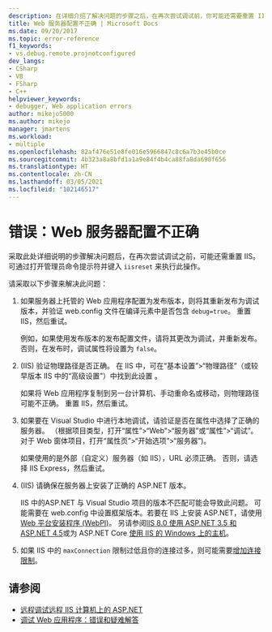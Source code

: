 ```yaml
---
description: 在详细介绍了解决问题的步骤之后，在再次尝试调试前，你可能还需要重置 IIS。
title: Web 服务器配置不正确 | Microsoft Docs
ms.date: 09/20/2017
ms.topic: error-reference
f1_keywords:
- vs.debug.remote.projnotconfigured
dev_langs:
- CSharp
- VB
- FSharp
- C++
helpviewer_keywords:
- debugger, Web application errors
author: mikejo5000
ms.author: mikejo
manager: jmartens
ms.workload:
- multiple
ms.openlocfilehash: 82af476e51e8fe016e5966847c8c6a7b3e45b0ce
ms.sourcegitcommit: 4b323a8a8bfd1a1a9e84f4b4ca88fa8da690f656
ms.translationtype: HT
ms.contentlocale: zh-CN
ms.lasthandoff: 03/05/2021
ms.locfileid: "102146517"
---
```

# <a name="error-the-web-server-is-not-configured-correctly"></a>错误：Web 服务器配置不正确

采取此处详细说明的步骤解决问题后，在再次尝试调试之前，可能还需重置 IIS。 可通过打开管理员命令提示符并键入 `iisreset` 来执行此操作。

请采取以下步骤来解决此问题：

1. 如果服务器上托管的 Web 应用程序配置为发布版本，则将其重新发布为调试版本，并验证 web.config 文件在编译元素中是否包含 `debug=true`。 重置 IIS，然后重试。

    例如，如果使用发布版本的发布配置文件，请将其更改为调试，并重新发布。 否则，在发布时，调试属性将设置为 `false`。

2. (IIS) 验证物理路径是否正确。 在 IIS 中，可在“基本设置”>“物理路径”（或较早版本 IIS 中的“高级设置”）中找到此设置 。

    如果将 Web 应用程序复制到另一台计算机、手动重命名或移动，则物理路径可能不正确。 重置 IIS，然后重试。

3. 如果要在 Visual Studio 中进行本地调试，请验证是否在属性中选择了正确的服务器。 （根据项目类型，打开“属性”>“Web”>“服务器”或“属性”>“调试”。 对于 Web 窗体项目，打开“属性页”>“开始选项”>“服务器”)。

    如果使用的是外部（自定义）服务器（如 IIS），URL 必须正确。 否则，请选择 IIS Express，然后重试。

4. (IIS) 请确保在服务器上安装了正确的 ASP.NET 版本。

    IIS 中的ASP.NET 与 Visual Studio 项目的版本不匹配可能会导致此问题。 可能需要在 web.config 中设置框架版本。若要在 IIS 上安装 ASP.NET，请使用 [Web 平台安装程序 (WebPI)](https://www.microsoft.com/web/downloads/platform.aspx)。 另请参阅[IIS 8.0 使用 ASP.NET 3.5 和 ASP.NET 4.5](/iis/get-started/whats-new-in-iis-8/iis-80-using-aspnet-35-and-aspnet-45)或为 ASP.NET Core [使用 IIS 的 Windows 上的主机](https://docs.asp.net/en/latest/publishing/iis.html)。

4. 如果 IIS 中的 `maxConnection` 限制过低且你的连接过多，则可能需要[增加连接限制](/iis/configuration/system.applicationhost/sites/sitedefaults/limits)。

## <a name="see-also"></a>请参阅
- [远程调试远程 IIS 计算机上的 ASP.NET](../debugger/remote-debugging-aspnet-on-a-remote-iis-7-5-computer.md)
- [调试 Web 应用程序：错误和疑难解答](../debugger/debugging-web-applications-errors-and-troubleshooting.md)
